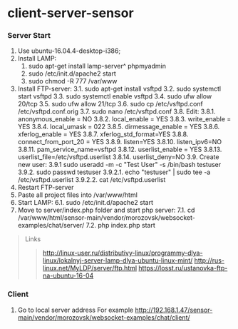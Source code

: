 # client-server-sensor

<h3>Server Start</h3>

1. Use ubuntu-16.04.4-desktop-i386;
2. Install LAMP:
    1. sudo apt-get install lamp-server^ phpmyadmin
    2. sudo /etc/init.d/apache2 start
    3. sudo chmod -R 777 /var/www
3. Install FTP-server:
    3.1. sudo apt-get install vsftpd
    3.2. sudo systemctl start vsftpd
    3.3. sudo systemctl enable vsftpd
    3.4. sudo ufw allow 20/tcp
    3.5. sudo ufw allow 21/tcp
    3.6. sudo cp /etc/vsftpd.conf /etc/vsftpd.conf.orig
    3.7. sudo nano /etc/vsftpd.conf
    3.8. Edit:
        3.8.1. anonymous_enable = NO
        3.8.2. local_enable = YES
        3.8.3. write_enable = YES
        3.8.4. local_umask = 022
        3.8.5. dirmessage_enable = YES
        3.8.6. xferlog_enable = YES
        3.8.7. xferlog_std_format=YES
        3.8.8. connect_from_port_20 = YES
        3.8.9. listen=YES
        3.8.10.  listen_ipv6=NO
        3.8.11.  pam_service_name=vsftpd
        3.8.12.  userlist_enable = YES
        3.8.13.  userlist_file=/etc/vsftpd.userlist
        3.8.14.  userlist_deny=NO
    3.9. Create new user:
        3.9.1  sudo useradd -m -c "Test User" -s /bin/bash testuser
        3.9.2.  sudo passwd testuser
            3.9.2.1.  echo "testuser" | sudo tee -a /etc/vsftpd.userlist
            3.9.2.2.  cat /etc/vsftpd.userlist
4. Restart FTP-server
5. Paste all project files into /var/www/html
6. Start LAMP:
    6.1. sudo /etc/init.d/apache2 start
7. Move to server/index.php folder and start php server:
    7.1. cd /var/www/html/sensor-main/vendor/morozovsk/websocket-examples/chat/server/
    7.2. php index.php start

> Links
>> http://linux-user.ru/distributivy-linux/programmy-dlya-linux/lokalnyj-server-lamp-dlya-ubuntu-linux-mint/
>> http://rus-linux.net/MyLDP/server/ftp.html
>> https://losst.ru/ustanovka-ftp-na-ubuntu-16-04


<h3>Client</h3>

1. Go to local server address
For example http://192.168.1.47/sensor-main/vendor/morozovsk/websocket-examples/chat/client/
  
